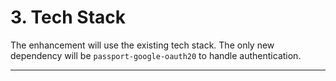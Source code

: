 # **3. Tech Stack**

The enhancement will use the existing tech stack. The only new dependency will be `passport-google-oauth20` to handle authentication.

---

